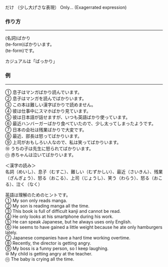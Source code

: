 だけ （少し大げさな表現）
Only... (Exagerrated expression)
### 作り方
***
(名詞)ばかり  
(te-form)ばかりいます。  
(te-form)です。

カジュアルは「ばっかり」
### 例
***
① 息子はマンガばかり読んでいます。  
② 息子はマンガを読んでばかりいます。  
③ この本は難しい漢字ばかりで読めません。  
④ 彼は仕事中にスマホばかり見ています。  
⑤ 彼は日本語が話せますが、いつも英語ばかり使っています。  
⑥ 最近ハンバーガーばかり食べていたので、少し太ってしまったようです。  
⑦ 日本の会社は残業ばかりで大変です。  
⑧ 最近、部長は怒ってばかりいます。  
⑨ 上司がおもしろい人なので、私は笑ってばかりいます。  
⑩ うちの子は先生に怒られてばかりいます。  
⑪ 赤ちゃんは泣いてばかりいます。
  
＜漢字の読み＞  
名詞（めいし）、息子（むすこ）、難しい（むずかしい）、最近（さいきん）、残業（ざんぎょう）、怒る（おこる）、上司（じょうし）、笑う（わらう）、怒る（おこる）、泣く（なく）  
  
英語は理解のためのヒントです。  
① My son only reads manga.  
② My son is reading manga all the time.  
③ This book is full of difficult kanji and cannot be read.  
④ He only looks at his smartphone during his work.  
⑤ He can speak Japanese, but he always uses only English.  
⑥ He seems to have gained a little weight because he ate only hamburgers lately.  
⑦ Japanese companies have a hard time working overtime.  
⑧ Recently, the director is getting angry.  
⑨ My boss is a funny person, so I keep laughing.  
⑩ My child is getting angry at the teacher.  
⑪ The baby is crying all the time.